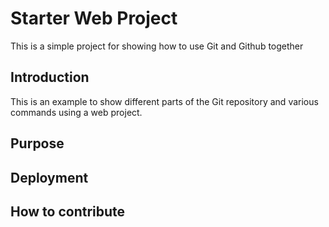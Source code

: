 # Starter Web Project

This is a simple project for showing how to use Git and Github together

## Introduction

This is an example to show different parts of the Git repository and various commands using a web project.

## Purpose

## Deployment

## How to contribute